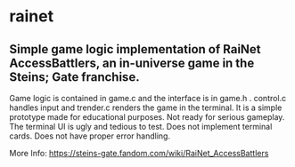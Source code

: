 # rainet

## Simple game logic implementation of RaiNet AccessBattlers, an in-universe game in the Steins; Gate franchise.

Game logic is contained in game.c and the interface is in game.h . control.c handles input and trender.c renders the game in the terminal.
It is a simple prototype made for educational purposes. Not ready for serious gameplay. The terminal UI is ugly and tedious to test. Does not implement terminal cards. Does not have proper error handling.

More Info: https://steins-gate.fandom.com/wiki/RaiNet_AccessBattlers 
